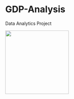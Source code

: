 # GDP-Analysis
Data Analytics Project

<img src="https://facts.net/wp-content/uploads/2023/10/18-fascinating-facts-about-gross-domestic-product-gdp-1696867392.jpg" height="200">
